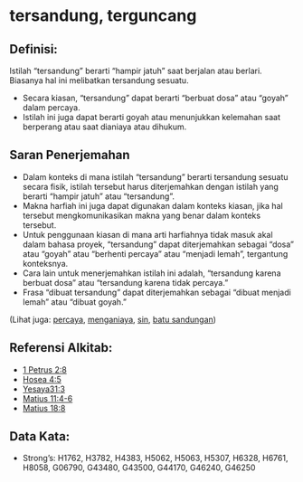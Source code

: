 # tersandung, terguncang

## Definisi:

Istilah “tersandung” berarti “hampir jatuh” saat berjalan atau berlari. Biasanya hal ini melibatkan tersandung sesuatu.

* Secara kiasan, “tersandung” dapat berarti “berbuat dosa” atau “goyah” dalam percaya.
* Istilah ini juga dapat berarti goyah atau menunjukkan kelemahan saat berperang atau saat dianiaya atau dihukum.

## Saran Penerjemahan

* Dalam konteks di mana istilah “tersandung” berarti tersandung sesuatu secara fisik, istilah tersebut harus diterjemahkan dengan istilah yang berarti “hampir jatuh” atau “tersandung”.
* Makna harfiah ini juga dapat digunakan dalam konteks kiasan, jika hal tersebut mengkomunikasikan makna yang benar dalam konteks tersebut.
* Untuk penggunaan kiasan di mana arti harfiahnya tidak masuk akal dalam bahasa proyek, “tersandung” dapat diterjemahkan sebagai “dosa” atau “goyah” atau “berhenti percaya” atau “menjadi lemah”, tergantung konteksnya.
* Cara lain untuk menerjemahkan istilah ini adalah, “tersandung karena berbuat dosa” atau “tersandung karena tidak percaya.”
* Frasa “dibuat tersandung” dapat diterjemahkan sebagai “dibuat menjadi lemah” atau “dibuat goyah.”

(Lihat juga: [percaya](../kt/believe.md), [menganiaya](../other/persecute.md), [sin](../kt/sin.md), [batu sandungan](../other/stumblingblock.md))

## Referensi Alkitab:

* [1 Petrus 2:8](rc://en/tn/help/1pe/02/08)
* [Hosea 4:5](rc://en/tn/help/hos/04/05)
* [Yesaya31:3](rc://en/tn/help/isa/31/3)
* [Matius 11:4-6](rc://en/tn/help/mat/11/04)
* [Matius 18:8](rc://en/tn/help/mat/18/08)

## Data Kata:

* Strong’s: H1762, H3782, H4383, H5062, H5063, H5307, H6328, H6761, H8058, G06790, G43480, G43500, G44170, G46240, G46250
